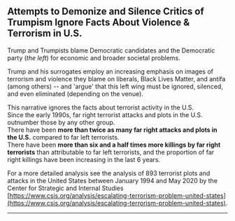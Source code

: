 ## Attempts to Demonize and Silence Critics of Trumpism Ignore Facts About Violence & Terrorism in U.S.  

Trump and Trumpists blame Democratic candidates and the Democratic party (*the left*) for economic and broader societal problems.  

Trump and his surrogates employ an increasing emphasis on images of terrorism and violence they blame on liberals, Black Lives Matter, and antifa (among others) -- and 'argue' that this left wing must be ignored, silenced, and even eliminated (depending on the venue).  

This narrative ignores the facts about terrorist activity in the U.S.  
Since the early 1990s, far right terrorist attacks and plots in the U.S. outnumber those by any other group.  
There have been **more than twice as many far right attacks and plots in the U.S.** compared to far left terrorists.  
There have been **more than six and a half times more killings by far right terrorists** than attributable to far left terrorists, and the proportion of far right killings have been increasing in the last 6 years.  

For a more detailed analysis see the analysis of 893 terrorist plots and attacks in the United States between January 1994 and May 2020 by the Center for Strategic and Internal Studies [https://www.csis.org/analysis/escalating-terrorism-problem-united-states](https://www.csis.org/analysis/escalating-terrorism-problem-united-states).  

-----------------------------------------------
